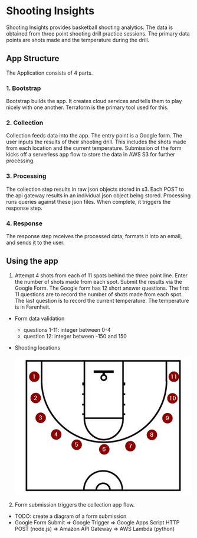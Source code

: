 # Shooting Insights

Shooting Insights provides basketball shooting analytics. The data is obtained from three point shooting drill practice sessions. The primary data points are shots made and the temperature during the drill. 

## App Structure
The Application consists of 4 parts.

### 1. Bootstrap
Bootstrap builds the app. It creates cloud services and tells them to play nicely with one another. Terraform is the primary tool used for this.

### 2. Collection
Collection feeds data into the app. The entry point is a Google form. The user inputs the results of their shooting drill. This includes the shots made from each location and the current temperature. Submission of the form kicks off a serverless app flow to store the data in AWS S3 for further processing.

### 3. Processing
The collection step results in raw json objects stored in s3. Each POST to the api gateway results in an individual json object being stored. Processing runs queries against these json files. When complete, it triggers the response step.

### 4. Response
The response step receives the processed data, formats it into an email, and sends it to the user.


## Using the app

1. Attempt 4 shots from each of 11 spots behind the three point line. Enter the number of shots made from each spot. Submit the results via the Google Form. The Google form has 12 short answer questions. The first 11 questions are to record the number of shots made from each spot. The last question is to record the current temperature. The temperature is in Farenheit.

 - Form data validation
   - questions 1-11: integer between 0-4
   - question 12: integer between -150 and 150
 - Shooting locations

      ![half court shooting locations](img/half_court.png)

2. Form submission triggers the collection app flow.

 - TODO: create a diagram of a form submission 
 - Google Form Submit => Google Trigger => Google Apps Script HTTP POST (node.js) => Amazon API Gateway => AWS Lambda (python)
